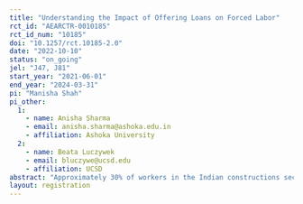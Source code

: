 ```yaml
---
title: "Understanding the Impact of Offering Loans on Forced Labor"
rct_id: "AEARCTR-0010185"
rct_id_num: "10185"
doi: "10.1257/rct.10185-2.0"
date: "2022-10-10"
status: "on_going"
jel: "J47, J81"
start_year: "2021-06-01"
end_year: "2024-03-31"
pi: "Manisha Shah"
pi_other:
  1:
    - name: Anisha Sharma
    - email: anisha.sharma@ashoka.edu.in
    - affiliation: Ashoka University
  2:
    - name: Beata Luczywek
    - email: bluczywe@ucsd.edu
    - affiliation: UCSD
abstract: "Approximately 30% of workers in the Indian constructions sector report some form of forced labor risk (Global Fund to End Modern-day Slavery, 2021). Micro-contractors (MCs) are often the first point of contact for workers on a construction site and play a major role in determining their working conditions. They have direct influence over forced labor indicators, such as workers' freedom of movement at work, their debt to their employer, the payment of their wages, work hours, overtime, and others. However, MCs themselves also face a host of challenges in their daily operations, such as delayed payments from builders, limited access to low-cost working capital, inconsistent work orders, informal business management, and problems in sourcing and retaining workers. This study randomizes MCs into an experimental group (180 MCs) that is given access to low-cost loans, and a control group (70 MCs) without access. We measure the impact of access to loans on forced labor indicators in the workers under these MCs."
layout: registration
---
```


